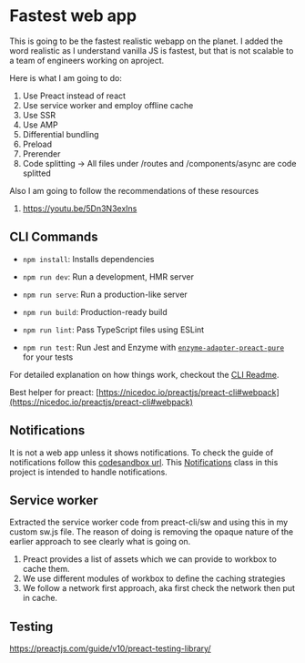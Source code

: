 # Fastest web app

This is going to be the fastest realistic webapp on the planet. I added the word realistic as I understand vanilla JS is fastest, but that is not scalable to a team of engineers working on aproject.

Here is what I am going to do:

1. Use Preact instead of react
2. Use service worker and employ offline cache
3. Use SSR
4. Use AMP
5. Differential bundling
6. Preload
7. Prerender
8. Code splitting -> All files under /routes and /components/async are code splitted

Also I am going to follow the recommendations of these resources

1. https://youtu.be/5Dn3N3exIns

## CLI Commands

- `npm install`: Installs dependencies

- `npm run dev`: Run a development, HMR server

- `npm run serve`: Run a production-like server

- `npm run build`: Production-ready build

- `npm run lint`: Pass TypeScript files using ESLint

- `npm run test`: Run Jest and Enzyme with
  [`enzyme-adapter-preact-pure`](https://github.com/preactjs/enzyme-adapter-preact-pure) for
  your tests

For detailed explanation on how things work, checkout the [CLI Readme](https://github.com/developit/preact-cli/blob/master/README.md).

Best helper for preact: [https://nicedoc.io/preactjs/preact-cli#webpack](https://nicedoc.io/preactjs/preact-cli#webpack)

## Notifications

It is not a web app unless it shows notifications. To check the guide of notifications follow this [codesandbox url](https://codesandbox.io/s/sw-1-n6730?file=/index.html).
This [Notifications](https://github.com/bisho1995/fastest-web-app/blob/main/src/helper/Notification.ts) class in this project is intended to handle notifications.

## Service worker

Extracted the service worker code from preact-cli/sw and using this in my custom sw.js file. The reason of doing is removing the opaque nature of the earlier approach to see clearly what is going on.

1. Preact provides a list of assets which we can provide to workbox to cache them.
2. We use different modules of workbox to define the caching strategies
3. We follow a network first approach, aka first check the network then put in cache.


## Testing
https://preactjs.com/guide/v10/preact-testing-library/
